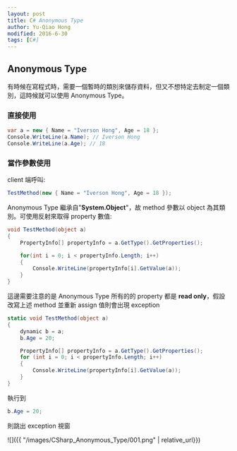 ```yaml
---
layout: post
title: C# Anonymous Type
author: Yu-Qiao Hong
modified: 2016-6-30
tags: [C#]
---
```


## Anonymous Type

有時候在寫程式時，需要一個暫時的類別來儲存資料，但又不想特定去制定一個類別，這時候就可以使用 Anonymous Type。

### 直接使用

~~~csharp
var a = new { Name = "Iverson Hong", Age = 18 };
Console.WriteLine(a.Name); // Iverson Hong
Console.WriteLine(a.Age); // 18
~~~

### 當作參數使用

client 端呼叫:

~~~csharp
TestMethod(new { Name = "Iverson Hong", Age = 18 });
~~~

Anonymous Type 繼承自"**System.Object**"，故 method 參數以 object 為其類別。可使用反射來取得 property 數值:

~~~csharp
void TestMethod(object a)
{
    PropertyInfo[] propertyInfo = a.GetType().GetProperties();

    for(int i = 0; i < propertyInfo.Length; i++)
    {
        Console.WriteLine(propertyInfo[i].GetValue(a));
    }
}
~~~

這邊需要注意的是 Anonymous Type 所有的的 property 都是 **read only**，假設改寫上述 method 並重新 assign 值則會出現 exception

~~~csharp
static void TestMethod(object a)
{
    dynamic b = a;
    b.Age = 20;

    PropertyInfo[] propertyInfo = a.GetType().GetProperties();
    for (int i = 0; i < propertyInfo.Length; i++)
    {
        Console.WriteLine(propertyInfo[i].GetValue(a));
    }
}
~~~

執行到

~~~csharp
b.Age = 20;
~~~

則跳出 exception 視窗

![]({{ "/images/CSharp_Anonymous_Type/001.png" | relative_url}})